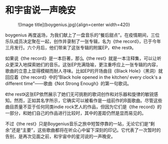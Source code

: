 # 和宇宙说一声晚安

<figure markdown>
  ![Image title](boygenius.jpg){align=center width=420}
</figure>

boygenius 再度返场，为我们献上了一盘音乐的“餐后甜点”。在疫情期间，三位乐队成员决定聚在一起，创作并录制了一张专辑，名为《the record》，已于今年三月发行。六个月后，他们带来了这张专辑的附属EP，《the rest》。

如果说《the record》是一本巨著，那么《the rest》就是一本注释集，可以让听众更深入地探索她们的音乐。这张EP充满隐喻，更注重呼应上一张专辑的内容，歌曲的立意上显得模糊而耐人寻味。比如EP的开场曲目《Black Hole》（黑洞）就回应着《the record》中的“Black hole opened in the kitchen/ every clock's a different time”——歌曲《Not Strong Enough》的第一句歌词。

《the rest》这张EP依然展示了她们无可挑剔的歌词创作和对乐器和旋律的敏锐感知。然而，正如其名字所示，它确实可以被看作是一组前作的B面歌曲。尽管这些曲目质量不亚于任何同类indie rock艺人的作品，但因为它们是《the record》的一部分，和她们自己的作品进行比较时，其中的差距仍然是显而易见的。

不过《the rest》只是Boygenius音乐之旅中短暂停靠的一站，无论它们是“剩余”还是“主要”，这些歌曲都将在听众心中留下深刻的印记。它代表了一次暂时的告别，是再次见面之前，和宇宙中的星河说的一声晚安。